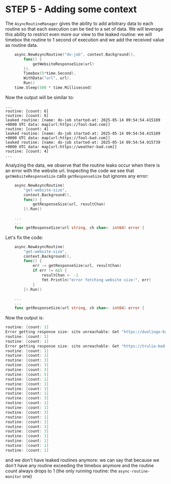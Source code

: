 # STEP 5 - Adding some context 

The `AsyncRoutineManager` gives the ability to add arbitrary data to each routine so that each execution can be tied to a set of data.
We will leverage this ability to restrict even more our view to the leaked routine: we will timebox 
the routine to 1 second of execution and we add the received value as routine data.

```go
	async.NewAsyncRoutine("do-job", context.Background(),
        func() {
            getWebsiteResponseSize(url)
        }).
        Timebox(5*time.Second).
        WithData("url", url).
        Run()
    time.Sleep(500 * time.Millisecond)
```

Now the output will be similar to:
```
...
routine: [count: 6]
routine: [count: 6]
leaked routine: [name: do-job started-at: 2025-05-14 09:54:54.415189 +0000 UTC data: map[url:https://fool-bad.com]]
routine: [count: 4]
leaked routine: [name: do-job started-at: 2025-05-14 09:54:54.415189 +0000 UTC data: map[url:https://fool-bad.com]]
leaked routine: [name: do-job started-at: 2025-05-14 09:54:54.915739 +0000 UTC data: map[url:https://weather-bad.com]]
routine: [count: 4]
...
```
Analyzing the data, we observe that the routine leaks occur when there is an error with the website url.
Inspecting the code we see that `getWebsiteResponseSize` calls `getResponseSize` but ignores any error:
```go
    async.NewAsyncRoutine(
		"get-website-size",
		context.Background(),
		func() {
			getResponseSize(url, resultChan)
		}).Run()

    ...
    ...
    func getResponseSize(url string, ch chan<- int64) error {
```

Let's fix the code:
```go
    async.NewAsyncRoutine(
		"get-website-size",
		context.Background(),
        func() {
            err := getResponseSize(url, resultChan)
            if err != nil {
                resultChan <- -1
                fmt.Println("error fetching website size:", err)
            }
		}).Run()

    ...
    ...
    func getResponseSize(url string, ch chan<- int64) error {
```

Now the output is:
```go
routine: [count: 1]
Error getting response size: site unreachable: Get "https://duolingo-bad.com": dial tcp: lookup duolingo-bad.com: no such host
routine: [count: 1]
routine: [count: 1]
Error getting response size: site unreachable: Get "https://trulia-bad.com": dial tcp: lookup trulia-bad.com: no such host
routine: [count: 1]
routine: [count: 1]
routine: [count: 3]
routine: [count: 3]
routine: [count: 3]
routine: [count: 5]
routine: [count: 1]
routine: [count: 1]
routine: [count: 3]
routine: [count: 1]
routine: [count: 3]
routine: [count: 1]
routine: [count: 1]
routine: [count: 3]
routine: [count: 1]
routine: [count: 1]
routine: [count: 3]
routine: [count: 3]
routine: [count: 1]
routine: [count: 1]
routine: [count: 1]
routine: [count: 1]
```

and we don't have leaked routines anymore: we can say that because we don't have any routine exceeding the timebox
anymore and the routine count always drops to 1 (the only running routine: the `async-routine-monitor` one) 